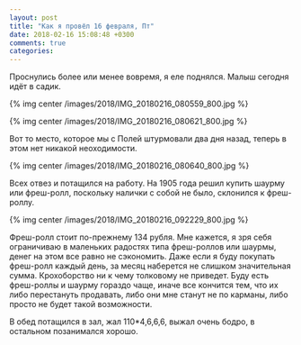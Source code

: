 ```yaml
---
layout: post
title: "Как я провёл 16 февраля, Пт"
date: 2018-02-16 15:08:48 +0300
comments: true
categories: 
---
```

Проснулись более или менее вовремя, я еле поднялся. Малыш сегодня идёт в садик.

{% img center /images/2018/IMG_20180216_080559_800.jpg %}

{% img center /images/2018/IMG_20180216_080621_800.jpg %}

Вот то место, которое мы с Полей штурмовали два дня назад, теперь в этом нет никакой неоходимости.

{% img center /images/2018/IMG_20180216_080640_800.jpg %}

Всех отвез и потащился на работу. На 1905 года решил купить шаурму или фреш-ролл, поскольку налички с собой не было, склонился к фреш-роллу.

{% img center /images/2018/IMG_20180216_092229_800.jpg %}

Фреш-ролл стоит по-прежнему 134 рубля. Мне кажется, я зря себя ограничиваю в маленьких радостях типа фреш-роллов или шаурмы, денег на этом все равно не сэкономить. Даже если я буду покупать фреш-ролл каждый день, за месяц наберется не слишком значительная сумма. Крохоборство ни к чему толковому не приведет. Буду есть фреш-роллы и шаурму гораздо чаще, иначе все кончится тем, что их либо перестануть продавать, либо они мне станут не по карманы, либо просто не будет такой возможности.

В обед потащился в зал, жал 110\*4,6,6,6, выжал очень бодро, в остальном позанимался хорошо.
